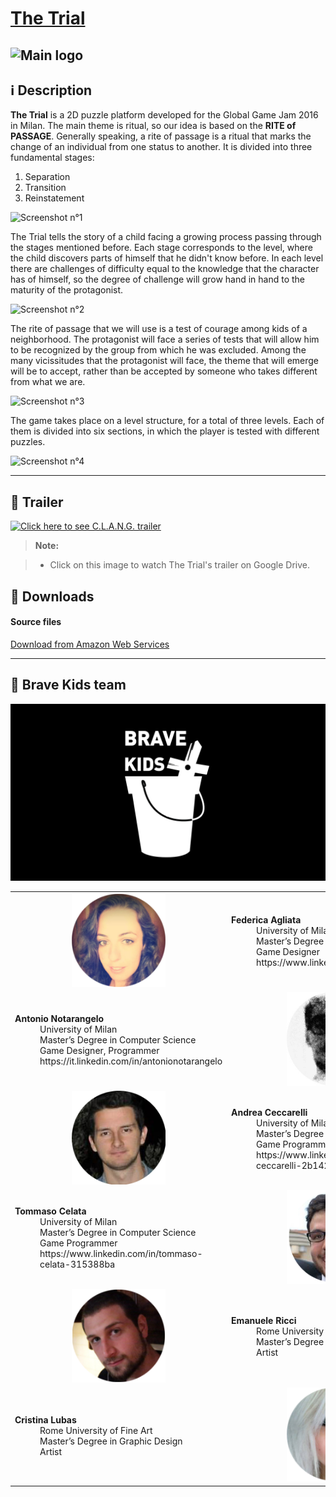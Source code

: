 [**The Trial**](http://globalgamejam.org/2016/games/trial-0)
===================

![Main logo](https://raw.githubusercontent.com/BraveKids/TheTrial/master/Screenshots/the%20trial%20logo.png)
----------

<i class="icon-info"></i> :information_source: **Description**
-------------
**The Trial** is a 2D puzzle platform developed for the Global Game Jam 2016 in Milan.
The main theme is ritual, so our idea is based on the **RITE of PASSAGE**.
Generally speaking, a rite of passage is a ritual that marks the change of an individual from one status to another.
It is divided into three fundamental stages:
 1. Separation
 2. Transition
 3. Reinstatement

![Screenshot n°1](https://raw.githubusercontent.com/BraveKids/TheTrial/master/Screenshots/screen1.png)

The Trial tells the story of a child facing a growing process passing through the stages mentioned before.
Each stage corresponds to the level, where the child discovers parts of himself that he didn't know before.
In each level there are challenges of difficulty equal to the knowledge that the character has of himself, so the degree of challenge will grow hand in hand to the maturity of the protagonist.

![Screenshot n°2](https://raw.githubusercontent.com/BraveKids/TheTrial/master/Screenshots/Screen3.jpg)

The rite of passage that we will use is a test of courage among kids of a neighborhood.
The protagonist will face a series of tests that will allow him to be recognized by the group from which he was excluded.
Among the many vicissitudes that the protagonist will face, the theme that will emerge will be to accept, rather than be accepted by someone who takes different from what we are.

![Screenshot n°3](https://raw.githubusercontent.com/BraveKids/TheTrial/master/Screenshots/screen3.png)

The game takes place on a level structure, for a total of three levels.
Each of them is divided into six sections, in which the player is tested with different puzzles.

![Screenshot n°4](https://raw.githubusercontent.com/BraveKids/TheTrial/master/Screenshots/screen4.png)

----------

<i class="icon-video"></i> :movie_camera: **Trailer**
-------------

[![Click here to see C.L.A.N.G. trailer](http://i.imgur.com/GrTfplU.png)](https://drive.google.com/file/d/0B51DokyYfT53S0k0ZVdKVUVqbUU/view)

> **Note:**

> - Click on this image to watch The Trial's trailer on Google Drive.


<i class="icon-download"></i> :floppy_disk: **Downloads**
-------------

#### <i class="icon-download"></i> **Source files**

[<i class="icon-provider-amazon"></i> Download from Amazon Web Services](http://ggj.s3.amazonaws.com/games/2016/01/31/1810/TheTrial.zip)


----------


<i class="icon-user"></i> :space_invader: **Brave Kids team**
-------------------

![Brave Kids logo](https://raw.githubusercontent.com/BraveKids/CLANG/master/Documents/Resources/logo.jpg)

<table>
  <tbody>
    <tr>
      <td align="center"><img src="https://raw.githubusercontent.com/BraveKids/CLANG/master/Documents/Resources/image3.png" width="150" height="150" /></td>
      <td>
      <dl>
<dt><b>Federica Agliata</b></dt>
<dd>University of Milan</dd>
<dd>Master’s Degree in Computer Science</dd>
<dd>Game Designer</dd>
<dd>https://www.linkedin.com/in/federicaagliata</dd>
</dl>
      </td>
    </tr>
    <tr>     
      <td>
      <dl>
<dt><b>Antonio Notarangelo</b></dt>
<dd>University of Milan</dd>
<dd>Master’s Degree in Computer Science</dd>
<dd>Game Designer, Programmer</dd>
<dd>https://it.linkedin.com/in/antonionotarangelo</dd>
</dl>
      </td>
      <td align="center"><img src="https://raw.githubusercontent.com/BraveKids/CLANG/master/Documents/Resources/image4.jpeg" width="150" height="150" /></td>
    </tr>
    <tr>
      <td align="center"><img src="https://raw.githubusercontent.com/BraveKids/CLANG/master/Documents/Resources/image5.png" width="150" height="150" /></td>
      <td>
      <dl>
<dt><b>Andrea Ceccarelli</b></dt>
<dd>University of Milan</dd>
<dd>Master’s Degree in Computer Science</dd>
<dd>Game Programmer</dd>
<dd>https://www.linkedin.com/in/andrea-ceccarelli-2b142bba</dd>
</dl>
      </td>
    </tr>
    <tr>      
      <td>
      <dl>
<dt><b>Tommaso Celata</b></dt>
<dd>University of Milan</dd>
<dd>Master’s Degree in Computer Science</dd>
<dd>Game Programmer</dd>
<dd>https://www.linkedin.com/in/tommaso-celata-315388ba</dd>
</dl>
      </td>
      <td align="center"><img src="https://raw.githubusercontent.com/BraveKids/CLANG/master/Documents/Resources/image6.png" width="150" height="150" /></td>
    </tr>
    <tr>      
      <td align="center"><img src="https://raw.githubusercontent.com/BraveKids/CLANG/master/Documents/Resources/image9.png" width="150" height="150" /></td>
      <td>
      <dl>
<dt><b>Emanuele Ricci</b></dt>
<dd>Rome University of Fine Art</dd>
<dd>Master’s Degree in Graphic Design</dd>
<dd>Artist</dd>
</dl>
      </td>
    </tr>
    <tr>      
      <td>
      <dl>
<dt><b>Cristina Lubas</b></dt>
<dd>Rome University of Fine Art</dd>
<dd>Master’s Degree in Graphic Design</dd>
<dd>Artist</dd>
</dl>
      </td>
      <td align="center"><img src="https://raw.githubusercontent.com/BraveKids/CLANG/master/Documents/Resources/image8.png" width="150" height="150" /></td>
    </tr>
    </tr>    
  </tbody>
</table>
